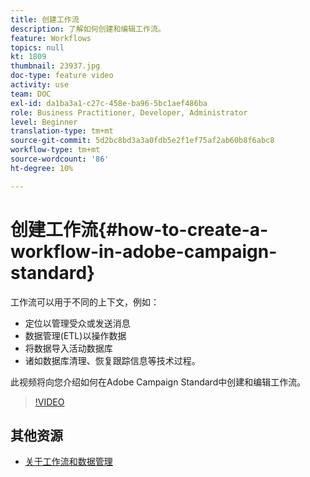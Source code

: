 ```yaml
---
title: 创建工作流
description: 了解如何创建和编辑工作流。
feature: Workflows
topics: null
kt: 1809
thumbnail: 23937.jpg
doc-type: feature video
activity: use
team: DOC
exl-id: da1ba3a1-c27c-458e-ba96-5bc1aef486ba
role: Business Practitioner, Developer, Administrator
level: Beginner
translation-type: tm+mt
source-git-commit: 5d2bc8bd3a3a0fdb5e2f1ef75af2ab60b8f6abc8
workflow-type: tm+mt
source-wordcount: '86'
ht-degree: 10%

---
```


# 创建工作流{#how-to-create-a-workflow-in-adobe-campaign-standard}

工作流可以用于不同的上下文，例如：

* 定位以管理受众或发送消息
* 数据管理(ETL)以操作数据
* 将数据导入活动数据库
* 诸如数据库清理、恢复跟踪信息等技术过程。

此视频将向您介绍如何在Adobe Campaign Standard中创建和编辑工作流。

>[!VIDEO](https://video.tv.adobe.com/v/23937?quality=12)

## 其他资源

* [关于工作流和数据管理](https://docs.adobe.com/content/help/en/campaign-standard/using/managing-processes-and-data/about-workflows-and-data-management/discovering-workflows.html)
